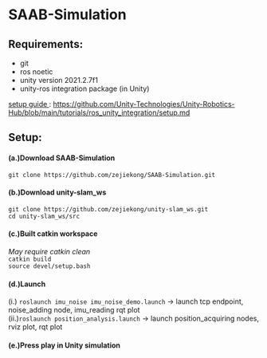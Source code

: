 # SAAB-Simulation

## Requirements: <br>
* git
* ros noetic
* unity version 2021.2.7f1
* unity-ros integration package (in Unity) <br>

<ins> setup guide </ins> : https://github.com/Unity-Technologies/Unity-Robotics-Hub/blob/main/tutorials/ros_unity_integration/setup.md



## Setup: <br>

#### (a.)Download SAAB-Simulation <br>
```git clone https://github.com/zejiekong/SAAB-Simulation.git``` <br>

#### (b.)Download unity-slam_ws  <br>
```git clone https://github.com/zejiekong/unity-slam_ws.git```<br> 
```cd unity-slam_ws/src``` <br>

#### (c.)Built catkin workspace <br>
_May require catkin clean_ <br>
```catkin build``` <br>
```source devel/setup.bash``` <br>

#### (d.)Launch  <br>
(i.) ``` roslaunch imu_noise imu_noise_demo.launch ``` -> launch tcp endpoint, noise_adding node, imu_reading rqt plot <br>
(ii.)``` roslaunch position_analysis.launch ``` -> launch position_acquiring nodes, rviz plot, rqt plot <br>

#### (e.)Press play in Unity simulation
